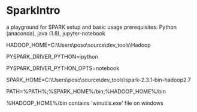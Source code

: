 # SparkIntro
a playground for SPARK setup and basic usage
prerequisites: Python (anaconda), java (1.8), jupyter-notebook

HADOOP_HOME=C:\Users\poso\source\dev_tools\Hadoop

PYSPARK_DRIVER_PYTHON=ipython

PYSPARK_DRIVER_PYTHON_OPTS=notebook

SPARK_HOME=C:\Users\poso\source\dev_tools\spark-2.3.1-bin-hadoop2.7

PATH=%PATH%;%SPARK_HOME%/bin;%HADOOP_HOME%/bin

%HADOOP_HOME%/bin contains 'winutils.exe' file on windows
